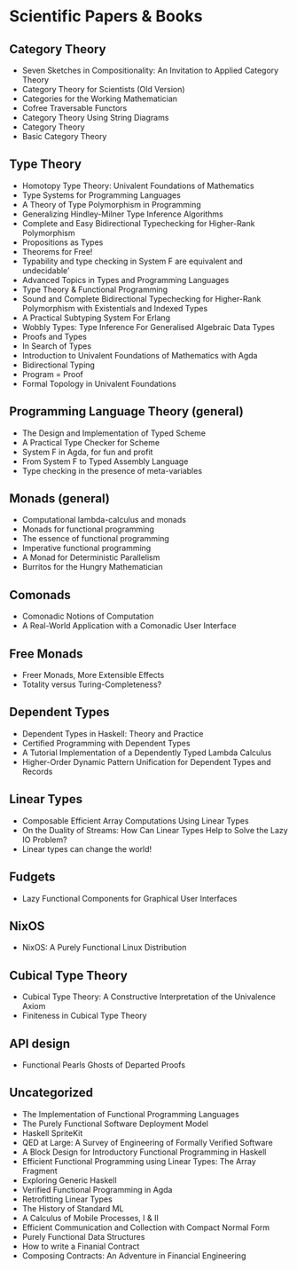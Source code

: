# Scientific Papers & Books
## Category Theory
* Seven Sketches in Compositionality: An Invitation to Applied Category Theory
* Category Theory for Scientists (Old Version)
* Categories for the Working Mathematician
* Cofree Traversable Functors
* Category Theory Using String Diagrams
* Category Theory
* Basic Category Theory

## Type Theory
* Homotopy Type Theory: Univalent Foundations of Mathematics
* Type Systems for Programming Languages
* A Theory of Type Polymorphism in Programming
* Generalizing Hindley-Milner Type Inference Algorithms
* Complete and Easy Bidirectional Typechecking for Higher-Rank Polymorphism
* Propositions as Types
* Theorems for Free!
* Typability and type checking in System F are equivalent and undecidable’
* Advanced Topics in Types and Programming Languages
* Type Theory & Functional Programming
* Sound and Complete Bidirectional Typechecking for Higher-Rank Polymorphism with Existentials and Indexed Types
* A Practical Subtyping System For Erlang
* Wobbly Types: Type Inference For Generalised Algebraic Data Types
* Proofs and Types
* In Search of Types
* Introduction to Univalent Foundations of Mathematics with Agda
* Bidirectional Typing
* Program = Proof
* Formal Topology in Univalent Foundations

## Programming Language Theory (general)
* The Design and Implementation of Typed Scheme
* A Practical Type Checker for Scheme
* System F in Agda, for fun and profit
* From System F to Typed Assembly Language
* Type checking in the presence of meta-variables

## Monads (general)
* Computational lambda-calculus and monads
* Monads for functional programming
* The essence of functional programming
* Imperative functional programming
* A Monad for Deterministic Parallelism
* Burritos for the Hungry Mathematician

## Comonads
* Comonadic Notions of Computation
* A Real-World Application with a Comonadic User Interface

## Free Monads
* Freer Monads, More Extensible Effects
* Totality versus Turing-Completeness?

## Dependent Types
* Dependent Types in Haskell: Theory and Practice
* Certified Programming with Dependent Types
* A Tutorial Implementation of a Dependently Typed Lambda Calculus
* Higher-Order Dynamic Pattern Unification for Dependent Types and Records

## Linear Types
* Composable Efficient Array Computations Using Linear Types
* On the Duality of Streams: How Can Linear Types Help to Solve the Lazy IO Problem?
* Linear types can change the world!

## Fudgets
* Lazy Functional Components for Graphical User Interfaces

## NixOS
* NixOS: A Purely Functional Linux Distribution

## Cubical Type Theory
* Cubical Type Theory: A Constructive Interpretation of the Univalence Axiom
* Finiteness in Cubical Type Theory

## API design
* Functional Pearls Ghosts of Departed Proofs

## Uncategorized
* The Implementation of Functional Programming Languages
* The Purely Functional Software Deployment Model
* Haskell SpriteKit
* QED at Large: A Survey of Engineering of Formally Verified Software
* A Block Design for Introductory Functional Programming in Haskell
* Efficient Functional Programming using Linear Types: The Array Fragment
* Exploring Generic Haskell
* Verified Functional Programming in Agda
* Retrofitting Linear Types
* The History of Standard ML
* A Calculus of Mobile Processes, I & II
* Efficient Communication and Collection with Compact Normal Form
* Purely Functional Data Structures
* How to write a Finanial Contract
* Composing Contracts: An Adventure in Financial Engineering
